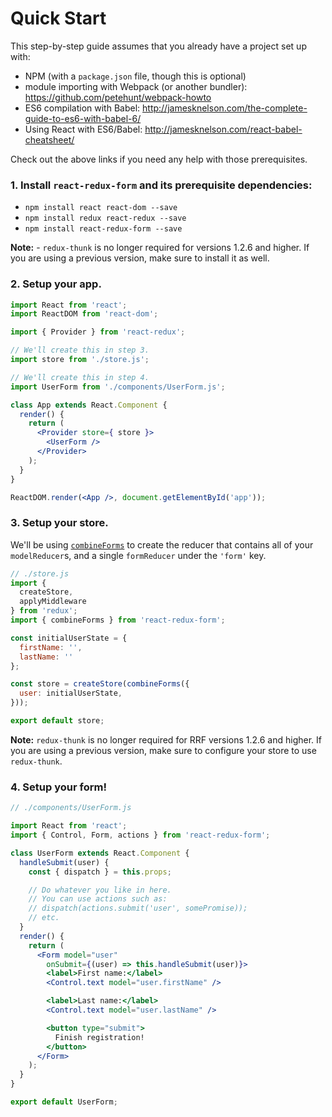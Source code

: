 # Quick Start

This step-by-step guide assumes that you already have a project set up with:

- NPM (with a `package.json` file, though this is optional)
- module importing with Webpack (or another bundler): https://github.com/petehunt/webpack-howto
- ES6 compilation with Babel: http://jamesknelson.com/the-complete-guide-to-es6-with-babel-6/
- Using React with ES6/Babel: http://jamesknelson.com/react-babel-cheatsheet/

Check out the above links if you need any help with those prerequisites.

### 1. Install `react-redux-form` and its prerequisite dependencies:

- `npm install react react-dom --save`
- `npm install redux react-redux --save`
- `npm install react-redux-form --save`

**Note:** - `redux-thunk` is no longer required for versions 1.2.6 and higher. If you are using a previous version, make sure to install it as well.

### 2. Setup your app.

```jsx
import React from 'react';
import ReactDOM from 'react-dom';

import { Provider } from 'react-redux';

// We'll create this in step 3.
import store from './store.js';

// We'll create this in step 4.
import UserForm from './components/UserForm.js';

class App extends React.Component {
  render() {
    return (
      <Provider store={ store }>
        <UserForm />
      </Provider>
    );
  }
}

ReactDOM.render(<App />, document.getElementById('app'));
```


### 3. Setup your store.

We'll be using [`combineForms`]('../api/combineForms.html') to create the reducer that contains all of your `modelReducer`s, and
a single `formReducer` under the `'form'` key.

```jsx
// ./store.js
import {
  createStore,
  applyMiddleware
} from 'redux';
import { combineForms } from 'react-redux-form';

const initialUserState = {
  firstName: '',
  lastName: ''
};

const store = createStore(combineForms({
  user: initialUserState,
}));

export default store;
```

**Note:** `redux-thunk` is no longer required for RRF versions 1.2.6 and higher. If you are using a previous version, make sure to configure your store to use `redux-thunk`.

### 4. Setup your form!

```jsx
// ./components/UserForm.js

import React from 'react';
import { Control, Form, actions } from 'react-redux-form';

class UserForm extends React.Component {
  handleSubmit(user) {
    const { dispatch } = this.props;

    // Do whatever you like in here.
    // You can use actions such as:
    // dispatch(actions.submit('user', somePromise));
    // etc.
  }
  render() {
    return (
      <Form model="user"
        onSubmit={(user) => this.handleSubmit(user)}>
        <label>First name:</label>
        <Control.text model="user.firstName" />

        <label>Last name:</label>
        <Control.text model="user.lastName" />

        <button type="submit">
          Finish registration!
        </button>
      </Form>
    );
  }
}

export default UserForm;
```
